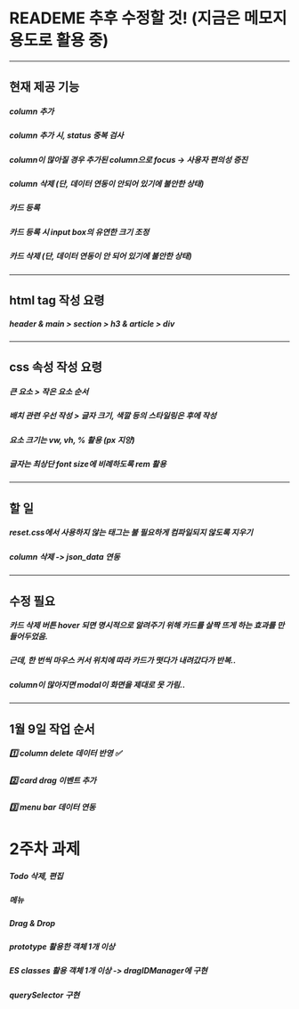# READEME 추후 수정할 것! (지금은 메모지 용도로 활용 중)
<hr>

## 현재 제공 기능
##### column 추가
##### column 추가 시, status 중복 검사
##### column이 많아질 경우 추가된 column으로 focus -> 사용자 편의성 증진
##### column 삭제 (단, 데이터 연동이 안되어 있기에 불안한 상태)
##### 카드 등록
##### 카드 등록 시 input box의 유연한 크기 조정
##### 카드 삭제 (단, 데이터 연동이 안 되어 있기에 불안한 상태)
<hr>

## html tag 작성 요령
##### header & main > section > h3 & article > div
<hr>

## css 속성 작성 요령
##### 큰 요소 > 작은 요소 순서
##### 배치 관련 우선 작성 > 글자 크기, 색깔 등의 스타일링은 후에 작성
##### 요소 크기는 vw, vh, % 활용 (px 지양)
##### 글자는 최상단 font size에 비례하도록 rem 활용
<hr>

## 할 일
##### reset.css에서 사용하지 않는 태그는 불 필요하게 컴파일되지 않도록 지우기
##### column 삭제 -> json_data 연동
<hr>

## 수정 필요
##### 카드 삭제 버튼 hover 되면 명시적으로 알려주기 위해 카드를 살짝 뜨게 하는 효과를 만들어두었음.
##### 근데, 한 번씩 마우스 커서 위치에 따라 카드가 떳다가 내려갔다가 반복..
##### column이 많아지면 modal이 화면을 제대로 못 가림..
<hr>

## 1월 9일 작업 순서
##### 1️⃣ column delete 데이터 반영 ✅
##### 2️⃣ card drag 이벤트 추가
##### 3️⃣ menu bar 데이터 연동

# 2주차 과제
##### Todo 삭제, 편집
##### 메뉴
##### Drag & Drop
##### prototype 활용한 객체 1개 이상
##### ES classes 활용 객체 1개 이상 -> dragIDManager에 구현
##### querySelector 구현